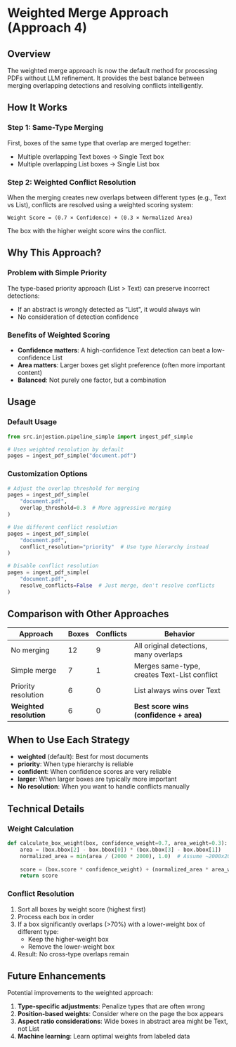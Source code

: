 # Weighted Merge Approach (Approach 4)

## Overview

The weighted merge approach is now the default method for processing PDFs without LLM refinement. It provides the best balance between merging overlapping detections and resolving conflicts intelligently.

## How It Works

### Step 1: Same-Type Merging
First, boxes of the same type that overlap are merged together:
- Multiple overlapping Text boxes → Single Text box
- Multiple overlapping List boxes → Single List box

### Step 2: Weighted Conflict Resolution
When the merging creates new overlaps between different types (e.g., Text vs List), conflicts are resolved using a weighted scoring system:

```
Weight Score = (0.7 × Confidence) + (0.3 × Normalized Area)
```

The box with the higher weight score wins the conflict.

## Why This Approach?

### Problem with Simple Priority
The type-based priority approach (List > Text) can preserve incorrect detections:
- If an abstract is wrongly detected as "List", it would always win
- No consideration of detection confidence

### Benefits of Weighted Scoring
- **Confidence matters**: A high-confidence Text detection can beat a low-confidence List
- **Area matters**: Larger boxes get slight preference (often more important content)
- **Balanced**: Not purely one factor, but a combination

## Usage

### Default Usage
```python
from src.injestion.pipeline_simple import ingest_pdf_simple

# Uses weighted resolution by default
pages = ingest_pdf_simple("document.pdf")
```

### Customization Options
```python
# Adjust the overlap threshold for merging
pages = ingest_pdf_simple(
    "document.pdf",
    overlap_threshold=0.3  # More aggressive merging
)

# Use different conflict resolution
pages = ingest_pdf_simple(
    "document.pdf",
    conflict_resolution="priority"  # Use type hierarchy instead
)

# Disable conflict resolution
pages = ingest_pdf_simple(
    "document.pdf",
    resolve_conflicts=False  # Just merge, don't resolve conflicts
)
```

## Comparison with Other Approaches

| Approach | Boxes | Conflicts | Behavior |
|----------|-------|-----------|----------|
| No merging | 12 | 9 | All original detections, many overlaps |
| Simple merge | 7 | 1 | Merges same-type, creates Text-List conflict |
| Priority resolution | 6 | 0 | List always wins over Text |
| **Weighted resolution** | 6 | 0 | **Best score wins (confidence + area)** |

## When to Use Each Strategy

- **weighted** (default): Best for most documents
- **priority**: When type hierarchy is reliable
- **confident**: When confidence scores are very reliable
- **larger**: When larger boxes are typically more important
- **No resolution**: When you want to handle conflicts manually

## Technical Details

### Weight Calculation
```python
def calculate_box_weight(box, confidence_weight=0.7, area_weight=0.3):
    area = (box.bbox[2] - box.bbox[0]) * (box.bbox[3] - box.bbox[1])
    normalized_area = min(area / (2000 * 2000), 1.0)  # Assume ~2000x2000 page
    
    score = (box.score * confidence_weight) + (normalized_area * area_weight)
    return score
```

### Conflict Resolution
1. Sort all boxes by weight score (highest first)
2. Process each box in order
3. If a box significantly overlaps (>70%) with a lower-weight box of different type:
   - Keep the higher-weight box
   - Remove the lower-weight box
4. Result: No cross-type overlaps remain

## Future Enhancements

Potential improvements to the weighted approach:
1. **Type-specific adjustments**: Penalize types that are often wrong
2. **Position-based weights**: Consider where on the page the box appears
3. **Aspect ratio considerations**: Wide boxes in abstract area might be Text, not List
4. **Machine learning**: Learn optimal weights from labeled data